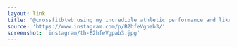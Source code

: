 ```yaml
---
layout: link
title: "@crossfitbtwb using my incredible athletic performance and likeness to motivate their users. #stayhumble"
source: 'https://www.instagram.com/p/B2hfeVgpab3/'
screenshot: 'instagram/th-B2hfeVgpab3.jpg'
---
```


